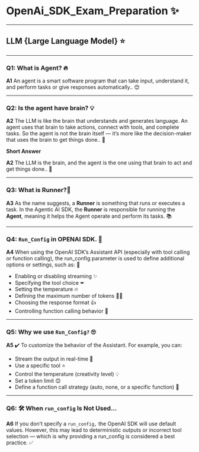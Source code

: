 # OpenAi_SDK_Exam_Preparation ✨
---
## **LLM {Large Language Model} ⭐**
---
### Q1: What is Agent? 🔥
**A1** An agent is a smart software program that can take input, understand it, and perform tasks or give responses automatically.. 😊

---
### Q2: Is the agent have brain? 💡
**A2** The LLM is like the brain that understands and generates language. An agent uses that brain to take actions, connect with tools, and complete tasks. So the agent is not the brain itself — it’s more like the decision-maker that uses the brain to get things done.. 🎯
<p><b>Short Answer</b></p>

**A2** The LLM is the brain, and the agent is the one using that brain to act and get things done.. 🎯

---
### Q3: What is Runner?💎
**A3** As the name suggests, a **Runner** is something that runs or executes a task. In the Agentic AI SDK, the **Runner** is responsible for running the **Agent**, meaning it helps the Agent operate and perform its tasks. 📚

---
### Q4: <code>Run_Config</code> in OPENAI SDK. 📕
**A4** When using the OpenAI SDK’s Assistant API (especially with tool calling or function calling), the run_config parameter is used to define additional options or settings, such as: 📖
- Enabling or disabling streaming ✨
- Specifying the tool choice ✒
- Setting the temperature 🔥
- Defining the maximum number of tokens ✍🏻
- Choosing the response format 👍
- Controlling function calling behavior 🔐

---
### Q5: Why we use <code>Run_Config?</code> 🙄
**A5** ✔️ To customize the behavior of the Assistant. For example, you can:
- Stream the output in real-time 🎯
- Use a specific tool ⭐
- Control the temperature (creativity level) 💡
- Set a token limit 😊
- Define a function call strategy (auto, none, or a specific function) 💎

---
### Q6: 🛠️ When <code>run_config</code> Is Not Used...
**A6** If you don’t specify a <code>run_config,</code> the OpenAI SDK will use default values. However, this may lead to deterministic outputs or incorrect tool selection — which is why providing a run_config is considered a best practice. ✅
